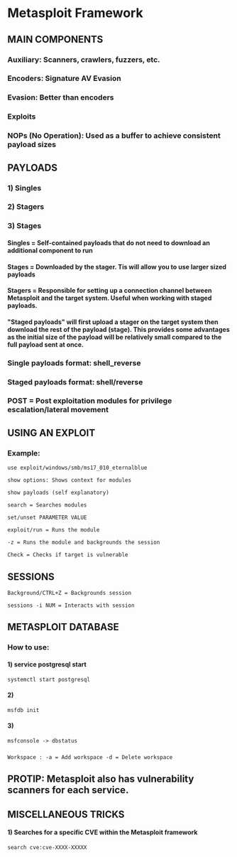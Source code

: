# Metasploit Framework

## MAIN COMPONENTS

### Auxiliary: Scanners, crawlers, fuzzers, etc.

### Encoders: Signature AV Evasion

### Evasion: Better than encoders

### Exploits

### NOPs (No Operation): Used as a buffer to achieve consistent payload sizes

## PAYLOADS

### 1) Singles

### 2) Stagers

### 3) Stages

#### Singles = Self-contained payloads that do not need to download an additional component to run

#### Stages = Downloaded by the stager. Tis will allow you to use larger sized payloads

#### Stagers = Responsible for setting up a connection channel between Metasploit and the target system. Useful when working with staged payloads.

#### "Staged payloads" will first upload a stager on the target system then download the rest of the payload (stage). This provides some advantages as the initial size of the payload will be relatively small compared to the full payload sent at once.

### Single payloads format: shell_reverse

### Staged payloads format: shell/reverse

### POST = Post exploitation modules for privilege escalation/lateral movement

## USING AN EXPLOIT

### Example: 

    use exploit/windows/smb/ms17_010_eternalblue

    show options: Shows context for modules

    show payloads (self explanatory)

    search = Searches modules 

    set/unset PARAMETER VALUE

    exploit/run = Runs the module

    -z = Runs the module and backgrounds the session

    Check = Checks if target is vulnerable

## SESSIONS

    Background/CTRL+Z = Backgrounds session

    sessions -i NUM = Interacts with session

## METASPLOIT DATABASE

### How to use:

#### 1) service postgresql start

    systemctl start postgresql 
    
#### 2) 

    msfdb init

#### 3) 

    msfconsole -> dbstatus

### 

    Workspace : -a = Add workspace -d = Delete workspace

## PROTIP: Metasploit also has vulnerability scanners for each service.

## MISCELLANEOUS TRICKS

#### 1) Searches for a specific CVE within the Metasploit framework

    search cve:cve-XXXX-XXXXX 

